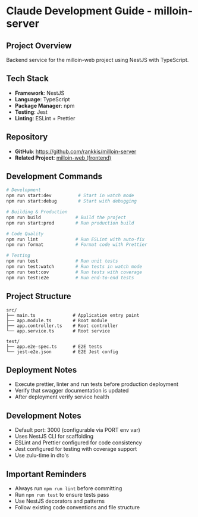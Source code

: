 # Claude Development Guide - milloin-server

## Project Overview

Backend service for the milloin-web project using NestJS with TypeScript.

## Tech Stack

- **Framework**: NestJS
- **Language**: TypeScript
- **Package Manager**: npm
- **Testing**: Jest
- **Linting**: ESLint + Prettier

## Repository

- **GitHub**: https://github.com/rankkis/milloin-server
- **Related Project**: [milloin-web (frontend)](https://github.com/rankkis/milloin-web)

## Development Commands

```bash
# Development
npm run start:dev          # Start in watch mode
npm run start:debug        # Start with debugging

# Building & Production
npm run build             # Build the project
npm run start:prod        # Run production build

# Code Quality
npm run lint              # Run ESLint with auto-fix
npm run format            # Format code with Prettier

# Testing
npm run test              # Run unit tests
npm run test:watch        # Run tests in watch mode
npm run test:cov          # Run tests with coverage
npm run test:e2e          # Run end-to-end tests
```

## Project Structure

```
src/
├── main.ts              # Application entry point
├── app.module.ts        # Root module
├── app.controller.ts    # Root controller
└── app.service.ts       # Root service

test/
├── app.e2e-spec.ts      # E2E tests
└── jest-e2e.json        # E2E Jest config
```

## Deployment Notes

- Execute prettier, linter and run tests before production deployment
- Verify that swagger documentation is updated
- After deployment verify service health

## Development Notes

- Default port: 3000 (configurable via PORT env var)
- Uses NestJS CLI for scaffolding
- ESLint and Prettier configured for code consistency
- Jest configured for testing with coverage support
- Use zulu-time in dto's

## Important Reminders

- Always run `npm run lint` before committing
- Run `npm run test` to ensure tests pass
- Use NestJS decorators and patterns
- Follow existing code conventions and file structure
